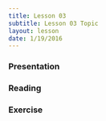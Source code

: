 ```yaml
---
title: Lesson 03
subtitle: Lesson 03 Topic
layout: lesson
date: 1/19/2016
---
```


<h3>Presentation</h3>
<h3>Reading</h3>
<h3>Exercise</h3>
